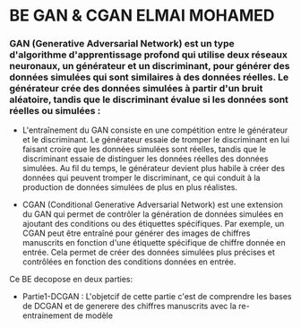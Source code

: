 # BE GAN & CGAN ELMAI MOHAMED
### GAN (Generative Adversarial Network) est un type d'algorithme d'apprentissage profond qui utilise deux réseaux neuronaux, un générateur et un discriminant, pour générer des données simulées qui sont similaires à des données réelles. Le générateur crée des données simulées à partir d'un bruit aléatoire, tandis que le discriminant évalue si les données sont réelles ou simulées :

 
  * L'entraînement du GAN consiste en une compétition entre le générateur et le discriminant. Le générateur essaie de tromper le discriminant en lui faisant croire que les données simulées sont réelles, tandis que le discriminant essaie de distinguer les données réelles des données simulées. Au fil du temps, le générateur devient plus habile à créer des données qui peuvent tromper le discriminant, ce qui conduit à la production de données simulées de plus en plus réalistes.

  * CGAN (Conditional Generative Adversarial Network) est une extension du GAN qui permet de contrôler la génération de données simulées en ajoutant des conditions ou des étiquettes spécifiques. Par exemple, un CGAN peut être entraîné pour générer des images de chiffres manuscrits en fonction d'une étiquette spécifique de chiffre donnée en entrée. Cela permet de créer des données simulées plus précises et contrôlées en fonction des conditions données en entrée.

  Ce BE decopose en deux parties:

  * Partie1-DCGAN : L'objetcif de cette partie c'est de comprendre les bases de DCGAN et de generere des chiffres manuscrits avec la re-entrainement de modèle